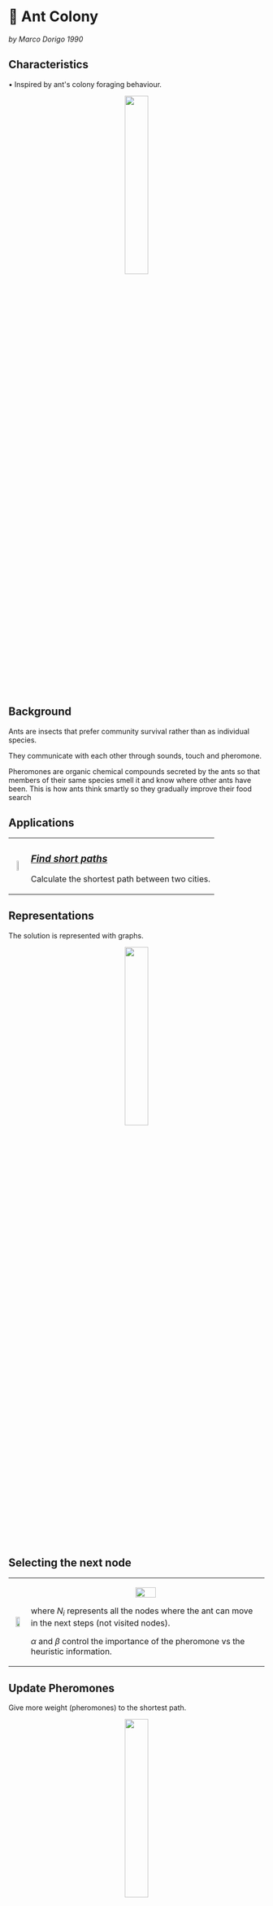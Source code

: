 # 🐜 Ant Colony 

_by Marco Dorigo 1990_

## **Characteristics**
• Inspired by ant's colony foraging behaviour.
<p align="center">
    <img width="30%" src="https://raw.githubusercontent.com/saracarolina12/IA_School/master/Semestres/Optimizaci%C3%B3n%20y%20Metaheur%C3%ADsticas%20II/Cheat%20Sheets/imgs/ants.jpg"> </img>
</p>

## **Background**
Ants are insects that prefer community survival rather than as individual species.

They communicate with each other through sounds, touch and pheromone.


Pheromones are organic chemical compounds secreted by the ants so that members of their same species smell it and know where other ants have been. This is how ants think smartly so they gradually improve their food search





##  **Applications**

<table><tr><td>
    <p align="center">
        <img width="30%" src="https://raw.githubusercontent.com/saracarolina12/IA_School/master/Semestres/Optimizaci%C3%B3n%20y%20Metaheur%C3%ADsticas%20II/Cheat%20Sheets/imgs/ants_appl.png"> </img>
    </p>
</td><td>

### _[Find short paths]()_
Calculate the shortest path between two cities.
</td><tr>
</table>

##  **Representations**
The solution is represented with graphs.
<p align="center">
        <img width="30%" src="https://raw.githubusercontent.com/saracarolina12/IA_School/master/Semestres/Optimizaci%C3%B3n%20y%20Metaheur%C3%ADsticas%20II/Cheat%20Sheets/imgs/ants.gif"> </img>
</p>


## **Selecting the next node**


<table><tr><td>
    <p align="center">
        <img width="60%" src="https://raw.githubusercontent.com/saracarolina12/IA_School/master/Semestres/Optimizaci%C3%B3n%20y%20Metaheur%C3%ADsticas%20II/Cheat%20Sheets/imgs/ants_nextnode.png"> </img>
    </p>


</td><td>
<p align="center">
    <img width="30%" src="https://raw.githubusercontent.com/saracarolina12/IA_School/master/Semestres/Optimizaci%C3%B3n%20y%20Metaheur%C3%ADsticas%20II/Cheat%20Sheets/imgs/ants_formula.png"> </img>
</p>

where $N_i$ represents all the nodes where the ant can move in the next steps (not visited nodes).

$\alpha$ and $\beta$ control the importance of the pheromone vs the heuristic information. 

</td><tr>
</table>


## **Update Pheromones**
Give more weight (pheromones) to the shortest path.
<p align="center">
    <img width="30%" src="https://raw.githubusercontent.com/saracarolina12/IA_School/master/Semestres/Optimizaci%C3%B3n%20y%20Metaheur%C3%ADsticas%20II/Cheat%20Sheets/imgs/ants_update.png"> </img>
</p>

## **Evaporate Pheromones**
When ants stop going through a specific path, gradually evaporate it.
<p align="center">
    <img width="30%" src="https://raw.githubusercontent.com/saracarolina12/IA_School/master/Semestres/Optimizaci%C3%B3n%20y%20Metaheur%C3%ADsticas%20II/Cheat%20Sheets/imgs/ants_evaporate.png"> </img>
</p>


---
## **Pseudocode**
    • First of all:
        Initialize pheromones with a small value

    • Move the ants one by one:
        - Use the previous equation and start moving the ants around the graph (node by 
        node).
    
    • When all the ants record the graph:
        - Update pheromones 
        - Evaporate pheromones
---

#### _By Sara Carolina_